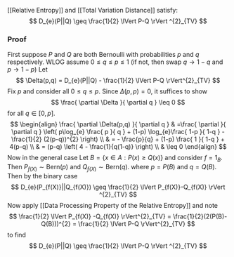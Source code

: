 [[Relative Entropy]] and [[Total Variation Distance]] satisfy:
$$
D_{e}(P||Q) \geq \frac{1}{2} \lVert P-Q \rVert ^{2}_{TV}
$$
### Proof
First suppose $P$ and $Q$ are both Bernoulli with probabilities $p$ and $q$ respectively.
WLOG assume $0\leq q\leq p\leq 1$ (if not, then swap $q\to 1-q$ and $p\to 1-p$)
Let 
$$
\Delta(p,q) = D_{e}(P||Q) - \frac{1}{2} \lVert P-Q \rVert^{2}_{TV}
$$
Fix $p$ and consider all $0\leq q\leq p$.
Since $\Delta(p,p)=0$, it suffices to show
$$
\frac{ \partial \Delta }{ \partial q } \leq 0
$$
for all $q\in[0,p]$.
$$
\begin{align}
\frac{ \partial \Delta(p,q) }{ \partial q }  & =\frac{ \partial }{ \partial q } \left( p\log_{e} \frac{ p }{ q } + (1-p) \log_{e}\frac{ 1-p }{ 1-q } - \frac{1}{2} (2(p-q))^{2} \right)  \\
 & = - \frac{p}{q} + (1-p) \frac{ 1 }{ 1-q } + 4(p-q)  \\
 & = (p-q) \left( 4 - \frac{1}{q(1-q)} \right) \\
 & \leq 0
\end{align}
$$
Now in the general case 
Let $B=\{ x\in A: P(x) \geq Q(x) \}$ and consider $f=1_{B}$.
Then $P_{f(X)}\sim \mathrm{Bern}(p)$ and $Q_{f(X)}\sim \mathrm{Bern}(q)$.
where $p=P(B)$ and $q=Q(B)$.
Then by the binary case
$$
D_{e}(P_{f(X)}||Q_{f(X)}) \geq \frac{1}{2} \lVert P_{f(X)}-Q_{f(X)} \rVert ^{2}_{TV}
$$
Now apply [[Data Processing Property of the Relative Entropy]] and note
$$
\frac{1}{2} \lVert P_{f(X)} -Q_{f(X)} \rVert^{2}_{TV} = \frac{1}{2}(2(P(B)-Q(B)))^{2} = \frac{1}{2} \lVert P-Q \rVert^{2}_{TV}
$$
to find
$$
D_{e}(P||Q) \geq \frac{1}{2} \lVert P-Q \rVert ^{2}_{TV}
$$


